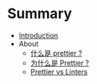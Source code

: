 # Summary

* [Introduction](README.md)
* About
    * [什么是 prettier ?](./about/What_is_Prettier.md)
    * [为什么是 Prettier ?](./about/Why_Prettier.md)
    * [Prettier vs Linters](./about/Prettier_vs_Linters.md)
